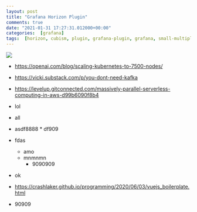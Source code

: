 ```yaml
---
layout: post
title: "Grafana Horizon Plugin"
comments: true
date: "2021-01-31 17:27:31.012000+00:00"
categories:  [grafana]
tags:  [horizon, cubism, plugin, grafana-plugin, grafana, small-multiples, data-vis]
---
```






![](https://files-ext.agunicat.co/favicon.png)

 * https://openai.com/blog/scaling-kubernetes-to-7500-nodes/
 * https://vicki.substack.com/p/you-dont-need-kafka
 * https://levelup.gitconnected.com/massively-parallel-serverless-computing-in-aws-d99b6090f8b4

 * lol
 * all
 * asdf8888
         * df909
 * fdas
     * amo
     * mnmnmn
         * 9090909
 * ok
 * https://crashlaker.github.io/programming/2020/06/03/vuejs_boilerplate.html
 * 90909